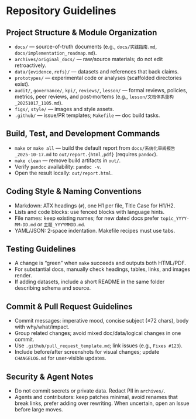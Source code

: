 # Repository Guidelines

## Project Structure & Module Organization
- `docs/` — source-of-truth documents (e.g., `docs/实践指南.md`, `docs/implementation_roadmap.md`).
- `archives/original_docs/` — raw/source materials; do not edit retroactively.
- `data/{evidence,refs}/` — datasets and references that back claims.
- `prototypes/` — experimental code or analyses (scaffolded directories exist).
- `audit/`, `governance/`, `kpi/`, `reviews/`, `lesson/` — formal reviews, policies, metrics, peer reviews, and post‑mortems (e.g., `lesson/文档体系重构_20251017_1105.md`).
- `figs/`, `style/` — images and style assets.
- `.github/` — issue/PR templates; `Makefile` — doc build tasks.

## Build, Test, and Development Commands
- `make` or `make all` — build the default report from `docs/系统化审阅报告_2025-10-17.md` to `out/report.{html,pdf}` (requires `pandoc`).
- `make clean` — remove build artifacts in `out/`.
- Verify `pandoc` availability: `pandoc -v`.
- Open the result locally: `out/report.html`.

## Coding Style & Naming Conventions
- Markdown: ATX headings (`#`), one H1 per file, Title Case for H1/H2.
- Lists and code blocks: use fenced blocks with language hints.
- File names: keep existing names; for new dated docs prefer `topic_YYYY-MM-DD.md` or `主题_YYYYMMDD.md`.
- YAML/JSON: 2‑space indentation. Makefile recipes must use tabs.

## Testing Guidelines
- A change is “green” when `make` succeeds and outputs both HTML/PDF.
- For substantial docs, manually check headings, tables, links, and images render.
- If adding datasets, include a short README in the same folder describing schema and source.

## Commit & Pull Request Guidelines
- Commit messages: imperative mood, concise subject (≤72 chars), body with why/what/impact.
- Group related changes; avoid mixed doc/data/logical changes in one commit.
- Use `.github/pull_request_template.md`; link issues (e.g., `Fixes #123`).
- Include before/after screenshots for visual changes; update `CHANGELOG.md` for user‑visible updates.

## Security & Agent Notes
- Do not commit secrets or private data. Redact PII in `archives/`.
- Agents and contributors: keep patches minimal, avoid renames that break links, prefer adding over rewriting. When uncertain, open an Issue before large moves.
